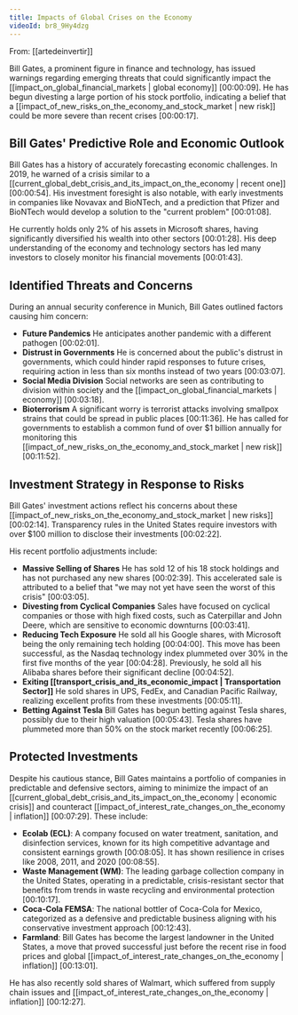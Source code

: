 ```yaml
---
title: Impacts of Global Crises on the Economy
videoId: br8_9Hy4dzg
---
```


From: [[artedeinvertir]] <br/> 

Bill Gates, a prominent figure in finance and technology, has issued warnings regarding emerging threats that could significantly impact the [[impact_on_global_financial_markets | global economy]] <a class="yt-timestamp" data-t="00:00:09">[00:00:09]</a>. He has begun divesting a large portion of his stock portfolio, indicating a belief that a [[impact_of_new_risks_on_the_economy_and_stock_market | new risk]] could be more severe than recent crises <a class="yt-timestamp" data-t="00:00:17">[00:00:17]</a>.

## Bill Gates' Predictive Role and Economic Outlook

Bill Gates has a history of accurately forecasting economic challenges. In 2019, he warned of a crisis similar to a [[current_global_debt_crisis_and_its_impact_on_the_economy | recent one]] <a class="yt-timestamp" data-t="00:00:54">[00:00:54]</a>. His investment foresight is also notable, with early investments in companies like Novavax and BioNTech, and a prediction that Pfizer and BioNTech would develop a solution to the "current problem" <a class="yt-timestamp" data-t="00:01:08">[00:01:08]</a>.

He currently holds only 2% of his assets in Microsoft shares, having significantly diversified his wealth into other sectors <a class="yt-timestamp" data-t="00:01:28">[00:01:28]</a>. His deep understanding of the economy and technology sectors has led many investors to closely monitor his financial movements <a class="yt-timestamp" data-t="00:01:43">[00:01:43]</a>.

## Identified Threats and Concerns

During an annual security conference in Munich, Bill Gates outlined factors causing him concern:
*   **Future Pandemics** He anticipates another pandemic with a different pathogen <a class="yt-timestamp" data-t="00:02:01">[00:02:01]</a>.
*   **Distrust in Governments** He is concerned about the public's distrust in governments, which could hinder rapid responses to future crises, requiring action in less than six months instead of two years <a class="yt-timestamp" data-t="00:03:07">[00:03:07]</a>.
*   **Social Media Division** Social networks are seen as contributing to division within society and the [[impact_on_global_financial_markets | economy]] <a class="yt-timestamp" data-t="00:03:18">[00:03:18]</a>.
*   **Bioterrorism** A significant worry is terrorist attacks involving smallpox strains that could be spread in public places <a class="yt-timestamp" data-t="00:11:36">[00:11:36]</a>. He has called for governments to establish a common fund of over $1 billion annually for monitoring this [[impact_of_new_risks_on_the_economy_and_stock_market | new risk]] <a class="yt-timestamp" data-t="00:11:52">[00:11:52]</a>.

## Investment Strategy in Response to Risks

Bill Gates' investment actions reflect his concerns about these [[impact_of_new_risks_on_the_economy_and_stock_market | new risks]] <a class="yt-timestamp" data-t="00:02:14">[00:02:14]</a>. Transparency rules in the United States require investors with over $100 million to disclose their investments <a class="yt-timestamp" data-t="00:02:22">[00:02:22]</a>.

His recent portfolio adjustments include:
*   **Massive Selling of Shares** He has sold 12 of his 18 stock holdings and has not purchased any new shares <a class="yt-timestamp" data-t="00:02:39">[00:02:39]</a>. This accelerated sale is attributed to a belief that "we may not yet have seen the worst of this crisis" <a class="yt-timestamp" data-t="00:03:05">[00:03:05]</a>.
*   **Divesting from Cyclical Companies** Sales have focused on cyclical companies or those with high fixed costs, such as Caterpillar and John Deere, which are sensitive to economic downturns <a class="yt-timestamp" data-t="00:03:41">[00:03:41]</a>.
*   **Reducing Tech Exposure** He sold all his Google shares, with Microsoft being the only remaining tech holding <a class="yt-timestamp" data-t="00:04:00">[00:04:00]</a>. This move has been successful, as the Nasdaq technology index plummeted over 30% in the first five months of the year <a class="yt-timestamp" data-t="00:04:28">[00:04:28]</a>. Previously, he sold all his Alibaba shares before their significant decline <a class="yt-timestamp" data-t="00:04:52">[00:04:52]</a>.
*   **Exiting [[transport_crisis_and_its_economic_impact | Transportation Sector]]** He sold shares in UPS, FedEx, and Canadian Pacific Railway, realizing excellent profits from these investments <a class="yt-timestamp" data-t="00:05:11">[00:05:11]</a>.
*   **Betting Against Tesla** Bill Gates has begun betting against Tesla shares, possibly due to their high valuation <a class="yt-timestamp" data-t="00:05:43">[00:05:43]</a>. Tesla shares have plummeted more than 50% on the stock market recently <a class="yt-timestamp" data-t="00:06:25">[00:06:25]</a>.

## Protected Investments

Despite his cautious stance, Bill Gates maintains a portfolio of companies in predictable and defensive sectors, aiming to minimize the impact of an [[current_global_debt_crisis_and_its_impact_on_the_economy | economic crisis]] and counteract [[impact_of_interest_rate_changes_on_the_economy | inflation]] <a class="yt-timestamp" data-t="00:07:29">[00:07:29]</a>. These include:
*   **Ecolab (ECL)**: A company focused on water treatment, sanitation, and disinfection services, known for its high competitive advantage and consistent earnings growth <a class="yt-timestamp" data-t="00:08:05">[00:08:05]</a>. It has shown resilience in crises like 2008, 2011, and 2020 <a class="yt-timestamp" data-t="00:08:55">[00:08:55]</a>.
*   **Waste Management (WM)**: The leading garbage collection company in the United States, operating in a predictable, crisis-resistant sector that benefits from trends in waste recycling and environmental protection <a class="yt>00:10:17">[00:10:17]</a>.
*   **Coca-Cola FEMSA**: The national bottler of Coca-Cola for Mexico, categorized as a defensive and predictable business aligning with his conservative investment approach <a class="yt-timestamp" data-t="00:12:43">[00:12:43]</a>.
*   **Farmland**: Bill Gates has become the largest landowner in the United States, a move that proved successful just before the recent rise in food prices and global [[impact_of_interest_rate_changes_on_the_economy | inflation]] <a class="yt-timestamp" data-t="00:13:01">[00:13:01]</a>.

He has also recently sold shares of Walmart, which suffered from supply chain issues and [[impact_of_interest_rate_changes_on_the_economy | inflation]] <a class="yt-timestamp" data-t="00:12:27">[00:12:27]</a>.